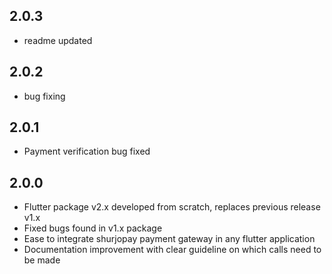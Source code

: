 ## 2.0.3

- readme updated

## 2.0.2

- bug fixing

## 2.0.1

- Payment verification bug fixed

## 2.0.0

- Flutter package v2.x developed from scratch, replaces previous release v1.x
- Fixed bugs found in v1.x package
- Ease to integrate shurjopay payment gateway in any flutter application
- Documentation improvement with clear guideline on which calls need to be made
